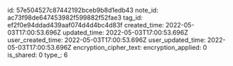 id: 57e504527c87442192bceb9b8d1edb43
note_id: ac73f98de647453982f599882f52fae3
tag_id: ef2f0e94ddad439aaf074d4d4bc4d83f
created_time: 2022-05-03T17:00:53.696Z
updated_time: 2022-05-03T17:00:53.696Z
user_created_time: 2022-05-03T17:00:53.696Z
user_updated_time: 2022-05-03T17:00:53.696Z
encryption_cipher_text: 
encryption_applied: 0
is_shared: 0
type_: 6